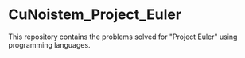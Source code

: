 # CuNoistem_Project_Euler
This repository contains the problems solved for "Project Euler" using programming languages.
